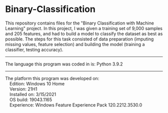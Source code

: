 # Binary-Classification
This repository contains files for the "Binary Classification with Machine
Learning" project. In this project, I was given a training set of 9,000
samples and 205 features, and had to build a model to classify the dataset as
best as possible. The steps for this task consisted of data preparation
(imputing missing values, feature selection) and building the model (training
a classifier, testing accuracy).

------------------------------------------------------------------------------

The language this program was coded in is:
	Python 3.9.2

------------------------------------------------------------------------------

The platform this program was developed on: <br />
&emsp;Edition:	Windows 10 Home <br />
&emsp;Version:	21H1 <br />
&emsp;Installed on:	3/15/2021 <br />
&emsp;OS build:	19043.1165 <br />
&emsp;Experience:	Windows Feature Experience Pack 120.2212.3530.0
